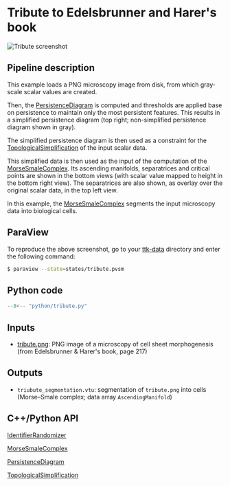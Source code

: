 # Tribute to Edelsbrunner and Harer's book

![Tribute screenshot](https://topology-tool-kit.github.io/img/gallery/tribute.jpg)

## Pipeline description

This example loads a PNG microscopy image from disk, from which gray-scale scalar values are created.

Then, the [PersistenceDiagram](https://topology-tool-kit.github.io/doc/html/classttkPersistenceDiagram.html) is computed and thresholds are applied base on persistence to maintain only the most persistent features. This results in a simplified persistence diagram (top right; non-simplified persistence diagram shown in gray).

The simplified persistence diagram is then used as a constraint for the [TopologicalSimplification](https://topology-tool-kit.github.io/doc/html/classttkTopologicalSimplification.html) of the input scalar data.

This simplified data is then used as the input of the computation of the [MorseSmaleComplex](https://topology-tool-kit.github.io/doc/html/classttkMorseSmaleComplex.html). Its ascending manifolds, separatrices and critical points are shown in the bottom views (with scalar value mapped to height in the bottom right view). The separatrices are also shown, as overlay over the original scalar data, in the top left view.

In this example, the [MorseSmaleComplex](https://topology-tool-kit.github.io/doc/html/classttkMorseSmaleComplex.html) segments the input microscopy data into biological cells.

## ParaView

To reproduce the above screenshot, go to your [ttk-data](https://github.com/topology-tool-kit/ttk-data) directory and enter the following command:
``` bash
$ paraview --state=states/tribute.pvsm
```

## Python code

``` python  linenums="1"
--8<-- "python/tribute.py"
```

## Inputs

- [tribute.png](https://github.com/topology-tool-kit/ttk-data/raw/dev/tribute.png): PNG image of a microscopy of cell sheet morphogenesis (from Edelsbrunner & Harer's book, page 217)

## Outputs

- `triubute_segmentation.vtu`: segmentation of `tribute.png` into cells (Morse&ndash;Smale complex; data array `AscendingManifold`)

## C++/Python API

[IdentifierRandomizer](https://topology-tool-kit.github.io/doc/html/classttkIdentifierRandomizer.html) 

[MorseSmaleComplex](https://topology-tool-kit.github.io/doc/html/classttkMorseSmaleComplex.html) 

[PersistenceDiagram](https://topology-tool-kit.github.io/doc/html/classttkPersistenceDiagram.html) 

[TopologicalSimplification](https://topology-tool-kit.github.io/doc/html/classttkTopologicalSimplification.html) 
